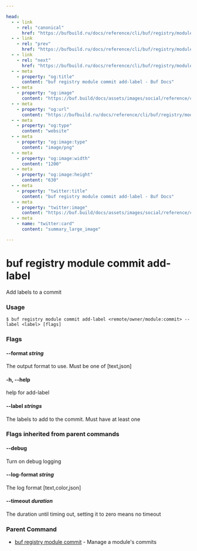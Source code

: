 ```yaml
---

head:
  - - link
    - rel: "canonical"
      href: "https://bufbuild.ru/docs/reference/cli/buf/registry/module/commit/add-label/"
  - - link
    - rel: "prev"
      href: "https://bufbuild.ru/docs/reference/cli/buf/registry/module/commit/"
  - - link
    - rel: "next"
      href: "https://bufbuild.ru/docs/reference/cli/buf/registry/module/commit/info/"
  - - meta
    - property: "og:title"
      content: "buf registry module commit add-label - Buf Docs"
  - - meta
    - property: "og:image"
      content: "https://buf.build/docs/assets/images/social/reference/cli/buf/registry/module/commit/add-label.png"
  - - meta
    - property: "og:url"
      content: "https://bufbuild.ru/docs/reference/cli/buf/registry/module/commit/add-label/"
  - - meta
    - property: "og:type"
      content: "website"
  - - meta
    - property: "og:image:type"
      content: "image/png"
  - - meta
    - property: "og:image:width"
      content: "1200"
  - - meta
    - property: "og:image:height"
      content: "630"
  - - meta
    - property: "twitter:title"
      content: "buf registry module commit add-label - Buf Docs"
  - - meta
    - property: "twitter:image"
      content: "https://buf.build/docs/assets/images/social/reference/cli/buf/registry/module/commit/add-label.png"
  - - meta
    - name: "twitter:card"
      content: "summary_large_image"

---
```


# buf registry module commit add-label

Add labels to a commit

### Usage

```console
$ buf registry module commit add-label <remote/owner/module:commit> --label <label> [flags]
```

### Flags

#### \--format _string_

The output format to use. Must be one of \[text,json\]

#### \-h, --help

help for add-label

#### \--label _strings_

The labels to add to the commit. Must have at least one

### Flags inherited from parent commands

#### \--debug

Turn on debug logging

#### \--log-format _string_

The log format \[text,color,json\]

#### \--timeout _duration_

The duration until timing out, setting it to zero means no timeout

### Parent Command

- [buf registry module commit](../) - Manage a module's commits
